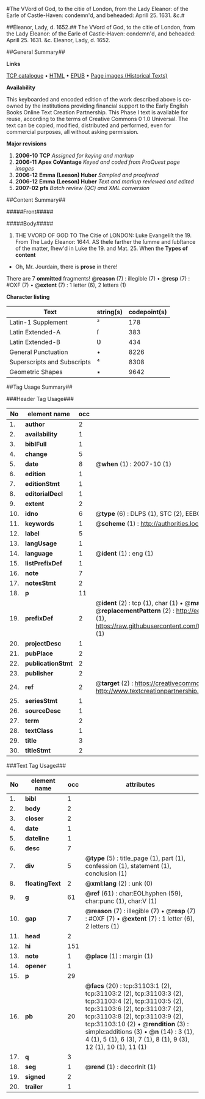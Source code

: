 #The VVord of God, to the citie of London, from the Lady Eleanor: of the Earle of Castle-Haven: condemn'd, and beheaded: Aprill 25. 1631. &c.#

##Eleanor, Lady, d. 1652.##
The VVord of God, to the citie of London, from the Lady Eleanor: of the Earle of Castle-Haven: condemn'd, and beheaded: Aprill 25. 1631. &c.
Eleanor, Lady, d. 1652.

##General Summary##

**Links**

[TCP catalogue](http://www.ota.ox.ac.uk/tcp/)  • 
[HTML](http://tei.it.ox.ac.uk/tcp/Texts-HTML/free/A36/A36431.html)  • 
[EPUB](http://tei.it.ox.ac.uk/tcp/Texts-EPUB/free/A36/A36431.epub) • 
[Page images (Historical Texts)](https://data.historicaltexts.jisc.ac.uk/view?pubId=eebo-99826698e&pageId=eebo-99826698e-31103-1)

**Availability**

This keyboarded and encoded edition of the
	       work described above is co-owned by the institutions
	       providing financial support to the Early English Books
	       Online Text Creation Partnership. This Phase I text is
	       available for reuse, according to the terms of Creative
	       Commons 0 1.0 Universal. The text can be copied,
	       modified, distributed and performed, even for
	       commercial purposes, all without asking permission.

**Major revisions**

1. __2006-10__ __TCP__ *Assigned for keying and markup*
1. __2006-11__ __Apex CoVantage__ *Keyed and coded from ProQuest page images*
1. __2006-12__ __Emma (Leeson) Huber__ *Sampled and proofread*
1. __2006-12__ __Emma (Leeson) Huber__ *Text and markup reviewed and edited*
1. __2007-02__ __pfs__ *Batch review (QC) and XML conversion*

##Content Summary##

#####Front#####

#####Body#####

1. THE VVORD OF GOD TO The Citie of LONDON: Luke Evangeliſt the 19. From The Lady Eleanor: 1644.
AS theſe farther the ſumme and ſubſtance of the matter, ſhew'd in Luke the 19. and Mat. 25. When the
**Types of content**

  * Oh, Mr. Jourdain, there is **prose** in there!

There are 7 **ommitted** fragments! 
 @__reason__ (7) : illegible (7)  •  @__resp__ (7) : #OXF (7)  •  @__extent__ (7) : 1 letter (6), 2 letters (1)

**Character listing**


|Text|string(s)|codepoint(s)|
|---|---|---|
|Latin-1 Supplement|²|178|
|Latin Extended-A|ſ|383|
|Latin Extended-B|Ʋ|434|
|General Punctuation|•|8226|
|Superscripts             and Subscripts|⁴|8308|
|Geometric Shapes|▪|9642|

##Tag Usage Summary##

###Header Tag Usage###

|No|element name|occ|attributes|
|---|---|---|---|
|1.|__author__|2||
|2.|__availability__|1||
|3.|__biblFull__|1||
|4.|__change__|5||
|5.|__date__|8| @__when__ (1) : 2007-10 (1)|
|6.|__edition__|1||
|7.|__editionStmt__|1||
|8.|__editorialDecl__|1||
|9.|__extent__|2||
|10.|__idno__|6| @__type__ (6) : DLPS (1), STC (2), EEBO-CITATION (1), PROQUEST (1), VID (1)|
|11.|__keywords__|1| @__scheme__ (1) : http://authorities.loc.gov/ (1)|
|12.|__label__|5||
|13.|__langUsage__|1||
|14.|__language__|1| @__ident__ (1) : eng (1)|
|15.|__listPrefixDef__|1||
|16.|__note__|7||
|17.|__notesStmt__|2||
|18.|__p__|11||
|19.|__prefixDef__|2| @__ident__ (2) : tcp (1), char (1)  •  @__matchPattern__ (2) : ([0-9\-]+):([0-9IVX]+) (1), (.+) (1)  •  @__replacementPattern__ (2) : http://eebo.chadwyck.com/downloadtiff?vid=$1&page=$2 (1), https://raw.githubusercontent.com/textcreationpartnership/Texts/master/tcpchars.xml#$1 (1)|
|20.|__projectDesc__|1||
|21.|__pubPlace__|2||
|22.|__publicationStmt__|2||
|23.|__publisher__|2||
|24.|__ref__|2| @__target__ (2) : https://creativecommons.org/publicdomain/zero/1.0/ (1), http://www.textcreationpartnership.org/docs/. (1)|
|25.|__seriesStmt__|1||
|26.|__sourceDesc__|1||
|27.|__term__|2||
|28.|__textClass__|1||
|29.|__title__|3||
|30.|__titleStmt__|2||


###Text Tag Usage###

|No|element name|occ|attributes|
|---|---|---|---|
|1.|__bibl__|1||
|2.|__body__|2||
|3.|__closer__|2||
|4.|__date__|1||
|5.|__dateline__|1||
|6.|__desc__|7||
|7.|__div__|5| @__type__ (5) : title_page (1), part (1), confession (1), statement (1), conclusion (1)|
|8.|__floatingText__|2| @__xml:lang__ (2) : unk (0)|
|9.|__g__|61| @__ref__ (61) : char:EOLhyphen (59), char:punc (1), char:V (1)|
|10.|__gap__|7| @__reason__ (7) : illegible (7)  •  @__resp__ (7) : #OXF (7)  •  @__extent__ (7) : 1 letter (6), 2 letters (1)|
|11.|__head__|2||
|12.|__hi__|151||
|13.|__note__|1| @__place__ (1) : margin (1)|
|14.|__opener__|1||
|15.|__p__|29||
|16.|__pb__|20| @__facs__ (20) : tcp:31103:1 (2), tcp:31103:2 (2), tcp:31103:3 (2), tcp:31103:4 (2), tcp:31103:5 (2), tcp:31103:6 (2), tcp:31103:7 (2), tcp:31103:8 (2), tcp:31103:9 (2), tcp:31103:10 (2)  •  @__rendition__ (3) : simple:additions (3)  •  @__n__ (14) : 3 (1), 4 (1), 5 (1), 6 (3), 7 (1), 8 (1), 9 (3), 12 (1), 10 (1), 11 (1)|
|17.|__q__|3||
|18.|__seg__|1| @__rend__ (1) : decorInit (1)|
|19.|__signed__|2||
|20.|__trailer__|1||
